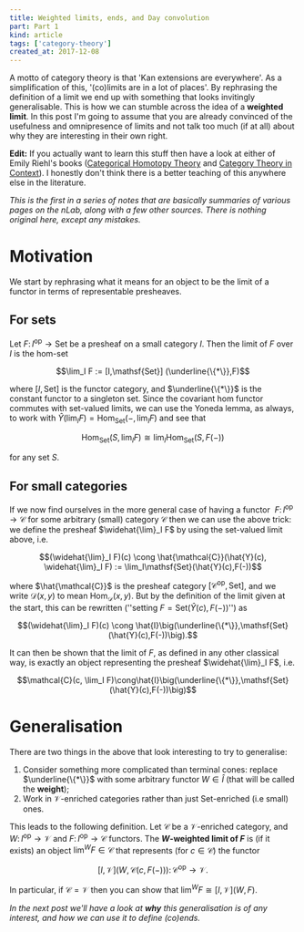 ```yaml
---
title: Weighted limits, ends, and Day convolution
part: Part 1
kind: article
tags: ['category-theory']
created_at: 2017-12-08
---
```


A motto of category theory is that 'Kan extensions are everywhere'. As a
simplification of this, '(co)limits are in a lot of places'. By rephrasing
the definition of a limit we end up with something that looks invitingly
generalisable. This is how we can stumble across the idea of a
**weighted limit**. In this post I'm going to assume that you are already
convinced of the usefulness and omnipresence of limits and not talk too much
(if at all) about why they are interesting in their own right.

<!-- more -->

**Edit:** If you actually want to learn this stuff then have a look at either of Emily Riehl's books ([Categorical Homotopy Theory](http://www.math.jhu.edu/~eriehl/cathtpy.pdf) and [Category Theory in Context](http://www.math.jhu.edu/~eriehl/context.pdf)).
I honestly don't think there is a better teaching of this anywhere else in the literature.

*This is the first in a series of notes that are basically summaries of various
pages on the nLab, along with a few other sources. There is nothing original
here, except any mistakes.*


# Motivation

We start by rephrasing what it means for an object to be the limit of a functor
in terms of representable presheaves.

## For sets

Let $F\colon I^\mathrm{op}\to\mathsf{Set}$ be a presheaf on a small category
$I$. Then the limit of $F$ over $I$ is the hom-set

$$\lim_I F := [I,\mathsf{Set}] (\underline{\{*\}},F)$$

where $[I,\mathsf{Set}]$ is the functor category, and $\underline{\{*\}}$ is the
constant functor to a singleton set. Since the covariant hom functor commutes
with set-valued limits, we can use the Yoneda lemma, as always, to work with
$\hat{Y}(\lim_I F) = \mathrm{Hom}_{\mathsf{Set}}(-,\lim_I F)$ and see that

$$\mathrm{Hom}_{\mathsf{Set}}(S,\lim_I F) \cong \lim_I\mathrm{Hom}_{\mathsf{Set}}(S,F(-))$$

for any set $S$.

## For small categories

If we now find ourselves in the more general case of having a functor 
$F\colon I^\mathrm{op}\to\mathcal{C}$ for some arbitrary (small) category
$\mathcal{C}$ then we can use the above trick: we define the presheaf
$\widehat{\lim}_I F$ by using the set-valued limit above, i.e.

$$(\widehat{\lim}_I F)(c) \cong \hat{\mathcal{C}}(\hat{Y}(c), \widehat{\lim}_I F) := \lim_I\mathsf{Set}(\hat{Y}(c),F(-))$$

where $\hat{\mathcal{C}}$ is the presheaf category
$[\mathcal{C}^\mathrm{op},\mathsf{Set}]$, and we write $\mathcal{D}(x,y)$ to
mean $\mathrm{Hom}_\mathcal{D}(x,y)$. But by the definition of the limit given
at the start, this can be rewritten (''setting
$F = \mathsf{Set}(\hat{Y}(c),F(-))$'') as

$$(\widehat{\lim}_I F)(c) \cong \hat{I}\big(\underline{\{*\}},\mathsf{Set}(\hat{Y}(c),F(-))\big).$$

It can then be shown that the limit of $F$, as defined in any other classical
way, is exactly an object representing the presheaf $\widehat{\lim}_I F$, i.e.

$$\mathcal{C}(c, \lim_I F)\cong\hat{I}\big(\underline{\{*\}},\mathsf{Set}(\hat{Y}(c),F(-))\big)$$

# Generalisation

There are two things in the above that look interesting to try to
generalise:

1.  Consider something more complicated than terminal cones: replace
    $\underline{\{*\}}$ with some arbitrary functor $W\in\hat{I}$ (that will be
    called the **weight**);
2.  Work in $\mathcal{V}$-enriched categories rather than just
    $\mathsf{Set}$-enriched (i.e small) ones.

This leads to the following definition. Let $\mathcal{C}$ be a
$\mathcal{V}$-enriched category, and $W\colon I^\mathrm{op}\to\mathcal{V}$ and
$F\colon I^\mathrm{op}\to\mathcal{C}$ functors. The **$W$-weighted limit of $F$**
is (if it exists) an object $\lim^W F\in\mathcal{C}$ that represents (for
$c\in\mathcal{C}$) the functor

$$[I,\mathcal{V}]\big(W,\mathcal{C}(c,F(-))\big)\colon\mathcal{C}^\mathrm{op}\to\mathcal{V}.$$

In particular, if $\mathcal{C}=\mathcal{V}$ then you can show that
$\lim^W F\cong [I,\mathcal{V}](W,F)$.

_In the next post we'll have a look at **why** this generalisation is of
any interest, and how we can use it to define (co)ends._

